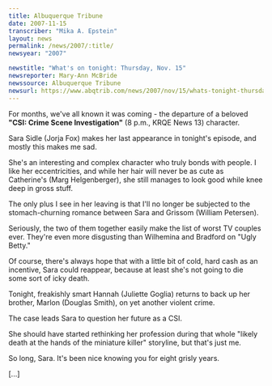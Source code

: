 ```yaml
---
title: Albuquerque Tribune
date: 2007-11-15
transcriber: "Mika A. Epstein"
layout: news
permalink: /news/2007/:title/
newsyear: "2007"

newstitle: "What's on tonight: Thursday, Nov. 15"
newsreporter: Mary-Ann McBride
newssource: Albuquerque Tribune
newsurl: https://www.abqtrib.com/news/2007/nov/15/whats-tonight-thursday-nov-15/
---
```


For months, we've all known it was coming - the departure of a beloved **"CSI: Crime Scene Investigation"** (8 p.m., KRQE News 13) character.

Sara Sidle (Jorja Fox) makes her last appearance in tonight's episode, and mostly this makes me sad.

She's an interesting and complex character who truly bonds with people. I like her eccentricities, and while her hair will never be as cute as Catherine's (Marg Helgenberger), she still manages to look good while knee deep in gross stuff.

The only plus I see in her leaving is that I'll no longer be subjected to the stomach-churning romance between Sara and Grissom (William Petersen).

Seriously, the two of them together easily make the list of worst TV couples ever. They're even more disgusting than Wilhemina and Bradford on "Ugly Betty."

Of course, there's always hope that with a little bit of cold, hard cash as an incentive, Sara could reappear, because at least she's not going to die some sort of icky death.

Tonight, freakishly smart Hannah (Juliette Goglia) returns to back up her brother, Marlon (Douglas Smith), on yet another violent crime.

The case leads Sara to question her future as a CSI.

She should have started rethinking her profession during that whole "likely death at the hands of the miniature killer" storyline, but that's just me.

So long, Sara. It's been nice knowing you for eight grisly years.

[...]
